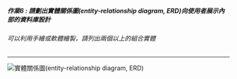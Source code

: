 ##### 作業6 : 請劃出實體關係圖(entity-relationship diagram, ERD)向使用者展示內部的資料庫設計
###### 可以利用手繪或軟體繪製，請列出兩個以上的組合實體
---

![實體關係圖(entity-relationship diagram, ERD)](https://user-images.githubusercontent.com/94920331/205494273-ddf0199c-b963-4166-bf9a-91bcd8eab502.png)
